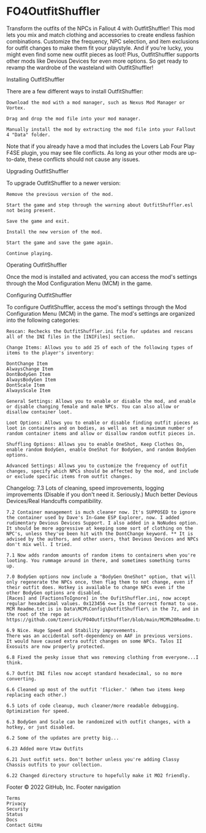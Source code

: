 # FO4OutfitShuffler
Transform the outfits of the NPCs in Fallout 4 with OutfitShuffler! This mod lets you mix and match clothing and accessories to create endless fashion combinations. Customize the frequency, NPC selection, and item exclusions for outfit changes to make them fit your playstyle. And if you're lucky, you might even find some new outfit pieces as loot! Plus, OutfitShuffler supports other mods like Devious Devices for even more options. So get ready to revamp the wardrobe of the wasteland with OutfitShuffler!

Installing OutfitShuffler

There are a few different ways to install OutfitShuffler:

    Download the mod with a mod manager, such as Nexus Mod Manager or Vortex.

    Drag and drop the mod file into your mod manager.

    Manually install the mod by extracting the mod file into your Fallout 4 "Data" folder.

Note that if you already have a mod that includes the Lovers Lab Four Play F4SE plugin, you may see file conflicts. As long as your other mods are up-to-date, these conflicts should not cause any issues.

Upgrading OutfitShuffler

To upgrade OutfitShuffler to a newer version:

    Remove the previous version of the mod.

    Start the game and step through the warning about OutfitShuffler.esl not being present.

    Save the game and exit.

    Install the new version of the mod.

    Start the game and save the game again.

    Continue playing.

Operating OutfitShuffler

Once the mod is installed and activated, you can access the mod's settings through the Mod Configuration Menu (MCM) in the game.

Configuring OutfitShuffler

To configure OutfitShuffler, access the mod's settings through the Mod Configuration Menu (MCM) in the game. The mod's settings are organized into the following categories:

    Rescan: Rechecks the OutfitShuffler.ini file for updates and rescans all of the INI files in the [INIFiles] section.

    Change Items: Allows you to add 25 of each of the following types of items to the player's inventory:

    DontChange Item
    AlwaysChange Item
    DontBodyGen Item
    AlwaysBodyGen Item
    DontScale Item
    AlwaysScale Item

    General Settings: Allows you to enable or disable the mod, and enable or disable changing female and male NPCs. You can also allow or disallow container loot.

    Loot Options: Allows you to enable or disable finding outfit pieces as loot in containers and on bodies, as well as set a maximum number of random container items and allow or disallow random outfit pieces in.

    Shuffling Options: Allows you to enable OneShot, Keep Clothes On, enable random BodyGen, enable OneShot for BodyGen, and random BodyGen options.

    Advanced Settings: Allows you to customize the frequency of outfit changes, specify which NPCs should be affected by the mod, and include or exclude specific items from outfit changes.
	
Changelog:
	7.3 Lots of cleaning, speed improvements, logging improvements (Disable if you don't need it. Seriously.) Much better Devious Devices/Real Handcuffs compatibility.

	7.2 Container management is much cleaner now. It's SUPPOSED to ignore the container used by Dave's In-Game ESP Explorer, now. I added rudimentary Devious Devices Support. I also added in a NoNudes option. It should be more aggressive at keeping some sort of clothing on the NPC's, unless they've been hit with the DontChange keyword. ** It is advised by the authors, and other users, that Devious Devices and NPCs don't mix well. I tried.

	7.1 Now adds random amounts of random items to containers when you're looting. You rummage around in there, and sometimes something turns up.

	7.0 BodyGen options now include a "BodyGen OneShot" option, that will only regenerate the NPCs once, then flag them to not change, even if their outfit does. Hotkey is available to change NPCs even if the other BodyGen options are disabled.
	[Races] and [FactionsToIgnore] in the OufitShuffler.ini, now accept regular hexadecimal values. 0x123456 <== Is the correct format to use.
	MCM Readme.txt is in Data\MCM\Config\OutfitShuffler\ in the 7z, and in the root of the repo at https://github.com/tzenrick/FO4OutfitShuffler/blob/main/MCM%20Readme.txt

	6.9 Nice. Huge Speed and Stability improvements.
	There was an accidental soft-dependency on AAF in previous versions. It would have caused extra outfit changes on some NPCs. Talos II Exosuits are now properly protected.

	6.8 Fixed the pesky issue that was removing clothing from everyone...I think.

	6.7 Outfit INI files now accept standard hexadecimal, so no more converting.

	6.6 Cleaned up most of the outfit 'flicker.' (When two items keep replacing each other.)

	6.5 Lots of code cleanup, much cleaner/more readable debugging. Optimization for speed.

	6.3 BodyGen and Scale can be randomized with outfit changes, with a hotkey, or just disabled.

	6.2 Some of the updates are pretty big...

	6.23 Added more Vtaw Outfits

	6.21 Just outfit sets. Don't bother unless you're adding Classy Chassis outfits to your collection.

	6.22 Changed directory structure to hopefully make it MO2 friendly.
Footer
© 2022 GitHub, Inc.
Footer navigation

    Terms
    Privacy
    Security
    Status
    Docs
    Contact GitHu
